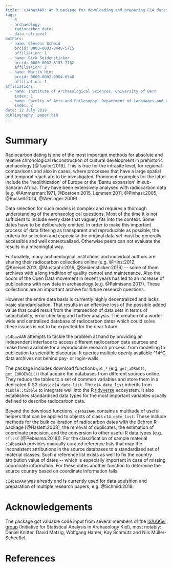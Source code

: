 ```yaml
---
title: 'c14bazAAR: An R package for downloading and preparing C14 dates from different source databases
tags:
  - R
  - archaeology
  - radiocarbon dates
  - data retrieval
authors:
  - name: Clemens Schmid
    orcid: 0000-0003-3448-5715
    affiliation: 1
  - name: Dirk Seidensticker
    orcid: 0000-0002-8155-7702
    affiliation: 2
  - name: Martin Hinz
    orcid: 0000-0002-9904-6548
    affiliation: 1
affiliations:
  - name: Institute of Archaeological Sciences, University of Bern
    index: 1
  - name: Faculty of Arts and Philosophy, Department of Languages and Cultures, Ghent University
    index: 2
date: 12 July 2019
bibliography: paper.bib 
---
```


# Summary

Radiocarbon dating is one of the most important methods for absolute and relative chronological reconstruction of cultural development in prehistoric archaeology [@Taylor:2016]. This is true for the intrasite level, for regional comparisons and also in cases, where processes that have a large spatial and temporal reach are to be investigated. Prominent examples for the latter include the 'neolithization' of Europe or the 'Bantu expansion' in sub-Saharan Africa. They have been extensively analysed with radiocarbon data (e.g. @Ammerman:1971, @Bostoen:2015, Lemmen:2011, @Pinhasi:2005, @Russell:2014, @Weninger:2009).

Data selection for such models is complex and requires a thorough understanding of the archaeological questions. Most of the time it is not sufficient to include every date that vaguely fits into the context. Some dates have to be deliberately omitted. In order to make this important process of data filtering as transparent and reproducible as possible, the criteria for selection and especially the original data set must be generally accessible and well contextualized. Otherwise peers can not evaluate the results in a meaningful way.

Fortunately, many archaeological institutions and individual authors are sharing their radiocarbon collections online (e.g. @Hinz:2012, @Kneisel:2013, @Mustaphi:2016, @Seidensticker:2016) -- some of them archives with a long tradition of quality control and maintenance. Also the boom of the Open Data movement in recent years has led to an increase of publications with raw data in archaeology (e.g. @Palmisano:2017). These collections are an important archive for future research questions. 

However the entire data basis is currently highly decentralized and lacks basic standardisation. That results in an effective loss of the possible added value that could result from the intersection of data sets in terms of searchability, error checking and further analysis. The creation of a world-wide and centralised database of radiocarbon dates which could solve these issues is not to be expected for the near future.

``c14bazAAR`` attempts to tackle the problem at hand by providing an independent interface to access different radiocarbon data sources and make them available for a reproducible research process: from modelling to publication to scientific discourse. It queries multiple openly available ^14^C data archives not behind pay- or login-walls.

The package includes download functions `get_*` (e.g. `get_aDRAC()`, `get_EUROEVOL()`) that acquire the databases from different sources online. They reduce the tables to a set of common variables and store them in a dedicated R S3 class: `c14_date_list`. The `c14_date_list` inherits from `tibble::tibble` to integrate well into the R [tidyverse](https://www.tidyverse.org/) ecosystem. It also establishes standardised data types for the most important variables usually defined to describe radiocarbon data.

Beyond the download functions, ``c14bazAAR`` contains a multitude of useful helpers that can be applied to objects of class `c14_date_list`. These include methods for the bulk calibration of radiocarbon dates with the Bchron R package [@Haslett:2008], the removal of duplicates, the estimation of coordinate precision, and the conversion to other useful R data types (e.g. `sf::sf` [@Pebesma:2018]). For the classification of sample material ``c14bazAAR`` provides manually curated reference lists that map the inconsistent attributions in the source databases to a standardized set of material classes. Such a reference list exists as well to fix the country attribution value of dates -- which is especially important in case of missing coordinate information. For these dates another function to determine the source country based on coordinate information fails.

``c14bazAAR`` was already and is currently used for data aquisition and preparation of multiple research papers, e.g. @Schmid:2019.

# Acknowledgements

The package got valuable code input from several members of the [ISAAKiel group](https://isaakiel.github.io) (Initiative for Statistical Analysis in Archaeology Kiel), most notably: Daniel Knitter, David Matzig, Wolfgang Hamer, Kay Schmütz and Nils Müller-Scheeßel.

# References
